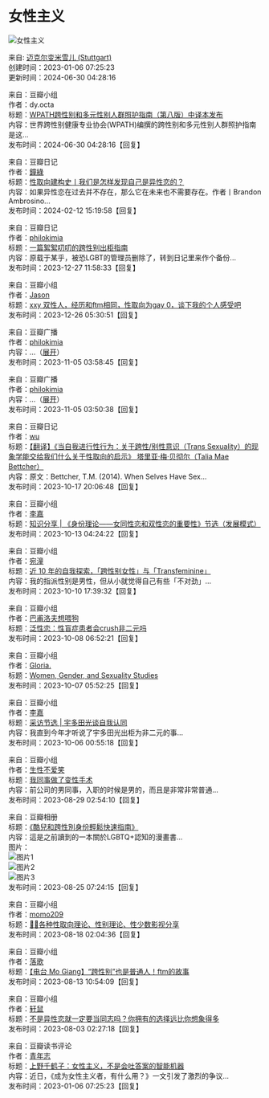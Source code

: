 # 女性主义

![女性主义](https://img9.doubanio.com/view/elanor_image/raw/public/Q40Z9R7L.jpg)

来自: [迈克尔变米雪儿 (Stuttgart)](https://www.douban.com/people/165463135/)  
创建时间：2023-01-06 07:25:23  
更新时间：2024-06-30 04:28:16  

来自：豆瓣小组  
作者：dy.octa  
标题：[WPATH跨性别和多元性别人群照护指南（第八版）中译本发布](https://www.douban.com/group/topic/298874397/)  
内容：世界跨性别健康专业协会(WPATH)编撰的跨性别和多元性别人群照护指南是这...  
发布时间：2024-06-30 04:28:16【回复】  

来自：豆瓣日记  
作者：[鐘綠](https://www.douban.com/people/Turkeyears/)  
标题：[性取向建构史丨我们是怎样发现自己是异性恋的？](https://www.douban.com/note/801274608/)  
内容：如果异性恋在过去并不存在，那么它在未来也不需要存在。作者丨Brandon Ambrosino...  
发布时间：2024-02-12 15:19:58【回复】  

来自：豆瓣日记  
作者：[philokimia](https://www.douban.com/people/46979882/)  
标题：[一篇絮絮叨叨的跨性别出柜指南](https://www.douban.com/note/746000647/)  
内容：原载于某乎，被恐LGBT的管理员删除了，转到日记里来作个备份...  
发布时间：2023-12-27 11:58:33【回复】  

来自：豆瓣小组  
作者：[Jason](https://www.douban.com/people/209420257/)  
标题：[xxy 双性人，经历和ftm相同，性取向为gay 0，谈下我的个人感受吧](https://www.douban.com/group/topic/299644439/)  
发布时间：2023-12-26 05:30:51【回复】  

来自：豆瓣广播  
作者：[philokimia](https://www.douban.com/people/46979882/)  
内容：...（[展开](javascript:;;)）  
发布时间：2023-11-05 03:58:45【回复】  

来自：豆瓣广播  
作者：[philokimia](https://www.douban.com/people/46979882/)  
内容：...（[展开](javascript:;;)）  
发布时间：2023-11-05 03:50:38【回复】  

来自：豆瓣日记  
作者：[wu](https://www.douban.com/people/175929806/)  
标题：[【翻译】《当自我进行性行为：关于跨性/别性意识（Trans Sexuality）的现象学能交给我们什么关于性取向的启示》 塔里亚·梅·贝彻尔（Talia Mae Bettcher）](https://www.douban.com/note/841670859/)  
内容：原文：Bettcher, T.M. (2014). When Selves Have Sex...  
发布时间：2023-10-17 20:06:48【回复】  

来自：豆瓣小组  
作者：[李嘉](https://www.douban.com/people/68874712/)  
标题：[知识分享 | 《身份理论——女同性恋和双性恋的重要性》节选（发展模式）](https://www.douban.com/group/topic/233579844/)  
发布时间：2023-10-13 04:24:22【回复】  

来自：豆瓣小组  
作者：[宛潼](https://www.douban.com/people/Cheukfh/)  
标题：[近 10 年的自我探索，「跨性别女性」与「Transfeminine」](https://www.douban.com/group/topic/294535352/)  
内容：我的指派性别是男性，但从小就觉得自己有些「不对劲」...  
发布时间：2023-10-10 17:39:32【回复】  

来自：豆瓣小组  
作者：[巴甫洛夫想喂狗](https://www.douban.com/people/187260346/)  
标题：[泛性恋：性盲症患者会crush非二元吗](https://www.douban.com/group/topic/294862895/)  
发布时间：2023-10-08 06:52:21【回复】  

来自：豆瓣小组  
作者：[Gloria.](https://www.douban.com/people/Whi-White-River/)  
标题：[Women, Gender, and Sexuality Studies](https://www.douban.com/group/topic/253944219/)  
发布时间：2023-10-07 05:52:25【回复】  

来自：豆瓣小组  
作者：[李嘉](https://www.douban.com/people/68874712/)  
标题：[采访节选 | 宇多田光谈自我认同](https://www.douban.com/group/topic/295801970/)  
内容：我直到今年才听说了宇多田光出柜为非二元的事...  
发布时间：2023-10-06 00:55:18【回复】  

来自：豆瓣小组  
作者：[生性不爱笑](https://www.douban.com/people/81938124/)  
标题：[我同事做了变性手术](https://www.douban.com/group/topic/269944886/)  
内容：前公司的男同事，入职的时候是男的，而且是非常非常普通...  
发布时间：2023-08-29 02:54:10【回复】  

来自：豆瓣相册  
标题：[《酷兒和跨性別身份輕鬆快速指南》](https://www.douban.com/photos/album/1890255237/)  
内容：這是之前讀到的一本關於LGBTQ+認知的漫畫書...  
图片：  
![图片1](https://img9.doubanio.com/view/photo/sqs/public/p2833741594.webp)  
![图片2](https://img9.doubanio.com/view/photo/sqs/public/p2833749725.webp)  
![图片3](https://img3.doubanio.com/view/photo/sqs/public/p2833749767.webp)  
发布时间：2023-08-25 07:24:15【回复】  

来自：豆瓣小组  
作者：[momo209](https://www.douban.com/people/136520209/)  
标题：[🏳️‍🌈各种性取向理论、性别理论、性少数影视分享](https://www.douban.com/group/topic/290085784/)  
发布时间：2023-08-18 02:04:36【回复】  

来自：豆瓣小组  
作者：[落歌](https://www.douban.com/people/Wuruo/)  
标题：[【电台 Mo Giang】“跨性别”也是普通人！ftm的故事](https://www.douban.com/group/topic/228049019/)  
发布时间：2023-08-13 10:54:09【回复】  

来自：豆瓣小组  
作者：[轩鼠](https://www.douban.com/people/51367941/)  
标题：[不是异性恋就一定要当同志吗？你拥有的选择远比你想象得多](https://www.douban.com/group/topic/288639381/)  
发布时间：2023-08-03 02:27:18【回复】  

来自：豆瓣读书评论  
作者：[青年志](https://www.douban.com/people/226746573/)  
标题：[上野千鹤子：女性主义，不是会吐答案的智能机器](https://book.douban.com/review/14678055/)  
内容：近日，《成为女性主义者，有什么用？》一文引发了激烈的争议...  
发布时间：2023-01-06 07:25:23【回复】  
<!-- tcd_original_link https://m.douban.com/doulist/153500722/ -->
